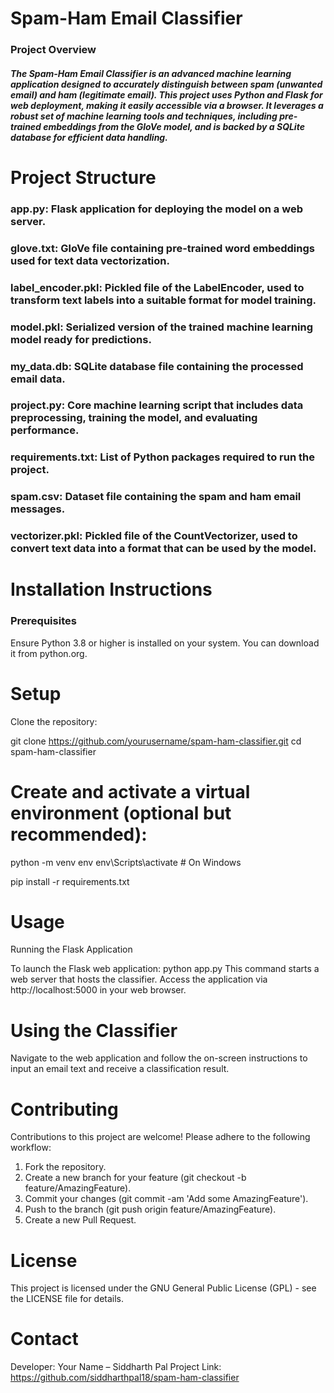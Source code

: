 # Spam-Ham Email Classifier
### Project Overview
##### The Spam-Ham Email Classifier is an advanced machine learning application designed to accurately distinguish between spam (unwanted email) and ham (legitimate email). This project uses Python and Flask for web deployment, making it easily accessible via a browser. It leverages a robust set of machine learning tools and techniques, including pre-trained embeddings from the GloVe model, and is backed by a SQLite database for efficient data handling.

# Project Structure
### app.py: Flask application for deploying the model on a web server.
### glove.txt: GloVe file containing pre-trained word embeddings used for text data vectorization.
### label_encoder.pkl: Pickled file of the LabelEncoder, used to transform text labels into a suitable format for model training.
### model.pkl: Serialized version of the trained machine learning model ready for predictions.
### my_data.db: SQLite database file containing the processed email data.
### project.py: Core machine learning script that includes data preprocessing, training the model, and evaluating performance.
### requirements.txt: List of Python packages required to run the project.
### spam.csv: Dataset file containing the spam and ham email messages.
### vectorizer.pkl: Pickled file of the CountVectorizer, used to convert text data into a format that can be used by the model.


# Installation Instructions
### Prerequisites
Ensure Python 3.8 or higher is installed on your system. You can download it from python.org.

# Setup
Clone the repository:

git clone https://github.com/yourusername/spam-ham-classifier.git
cd spam-ham-classifier

# Create and activate a virtual environment (optional but recommended):

python -m venv env
env\Scripts\activate  # On Windows

pip install -r requirements.txt

# Usage
Running the Flask Application

To launch the Flask web application:
python app.py
This command starts a web server that hosts the classifier. Access the application via http://localhost:5000 in your web browser.

# Using the Classifier
Navigate to the web application and follow the on-screen instructions to input an email text and receive a classification result.

# Contributing
Contributions to this project are welcome! Please adhere to the following workflow:

1. Fork the repository.
2. Create a new branch for your feature (git checkout -b feature/AmazingFeature).
3. Commit your changes (git commit -am 'Add some AmazingFeature').
4. Push to the branch (git push origin feature/AmazingFeature).
5. Create a new Pull Request.
   
# License
This project is licensed under the GNU General Public License (GPL) - see the LICENSE file for details.

# Contact
Developer: Your Name – Siddharth Pal
Project Link: https://github.com/siddharthpal18/spam-ham-classifier
